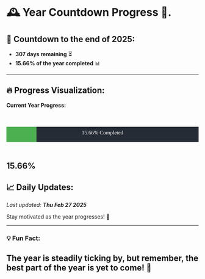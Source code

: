 
# &#x1F570; **Year Countdown Progress** &#x1F389;.

## &#x1F4C5; Countdown to the end of 2025:
- **307 days remaining** &#x23F3;
- **15.66% of the year completed** &#x1F4CA;

---

## &#x1F525; **Progress Visualization**:

**Current Year Progress:**

<br><br>
![Progress Bar](https://raw.githubusercontent.com/dayanidigv/year-countdown-progress/main/progress-bar.svg)
<br><br>

**15.66%**
---

## &#x1F4C8; **Daily Updates**:

_Last updated: **Thu Feb 27 2025**_

Stay motivated as the year progresses! &#x1F680;

--- 

### &#x1F4A1; **Fun Fact:**
The year is steadily ticking by, but remember, the best part of the year is yet to come! &#x1F31F;
---
